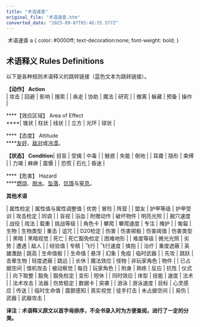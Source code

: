 ```yaml
---
title: "术语速查"
original_file: "术语速查.htm"
converted_date: "2025-09-07T05:46:55.577Z"
---
```


﻿ 术语速查   a { color: #0000ff; text-decoration:none; font-weight: bold; }

## 术语释义 Rules Definitions

以下是各种规则术语释义的跳转链接（蓝色文本为跳转链接）。

****【动作】 Action****  
| 攻击 | 回避 | 影响 | 搜索 |
| 疾走 | 协助 | 魔法 | 研究 |
| 撤离 | 躲藏 | 预备 | 操作 |

****【效应区域】 Area of Effect  
****| 锥状 | 柱状 | 线状 |
| 立方 | 光环 | 球状 |

****【态度】 Attitude  
****[友好](./态度.htm#友好)、[敌对](./态度.htm#敌对)或[冷漠](./态度.htm#冷漠)。

****【状态】 Condition****| 目盲 | 受擒 | 中毒 |
| 魅惑 | 失能 | 倒地 |
| 耳聋 | 隐形 | 束缚 |
| 力竭 | 麻痹 | 震慑 |
| 恐慌 | 石化 | 昏迷 |

****【危害】 Hazard  
****[燃烧](./危害.htm#燃烧)、[脱水](./危害.htm#脱水)、[坠落](./危害.htm#坠落)、[饥饿](./危害.htm#饥饿)与[窒息](./危害.htm#窒息)。

**其他术语**

| 属性检定 | 属性值与属性调整值 | 优势 | 冒险 | 阵营 |
| 盟友 | 护甲等级 | 护甲受训 | 攻击检定 | 同调 |
| 盲视 | 浴血 | 附赠动作 | 破坏物件 | 明亮光照 |
| 掘穴速度 | 战役 | 戏法 | 载重 | 挑战等级 |
| 角色卡 | 攀爬 | 攀爬速度 | 专注 | 掩护 |
| 匍匐 | 生物 | 生物类型 | 重击 | 诅咒 |
| D20检定 | 伤害 | 伤害掷骰 | 伤害阈值 | 伤害类型 |
| 黑暗 | 黑暗视觉 | 死亡 | 死亡豁免检定 | 困难地形 |
| 难度等级 | 微光光照 | 劣势 | 遭遇 | 敌人 |
| 经验值 | 专精 | 飞行 | 飞行速度 | 擒抱 |
| 治疗 | 重度遮蔽 | 英雄激励 | 跳高 | 生命值骰 |
| 生命值 | 悬浮 | 幻象 | 免疫 | 临时武器 |
| 先攻 | 跳跃 | 击晕生物 | 轻度遮蔽 | 跳远 |
| 长休 | 魔法效应 | 怪物 | 非玩家角色 | 物件 |
| 已占据空间 | 借机攻击 | 被动察觉 | 每日 | 玩家角色 |
| 附身 | 熟练 | 反应 | 抗性 | 仪式 |
| 向下取整 | 豁免 | 豁免检定 | 变形 | 短休 |
| 同时效应 | 体型 | 技能 | 速度 | 法术 |
| 法术攻击 | 法器 | 伤势稳定 | 数据卡 | 突袭 |
| 游泳 | 游泳速度 | 目标 | 心灵感应 | 传送 |
| 临时生命值 | 震颤感知 | 真实视觉 | 徒手打击 | 未占据空间 |
| 易伤 | 武器 | 武器攻击 |

**译注：术语释义原文以首字母排序，不全书录入时为方便查阅，进行了一定的分类。**